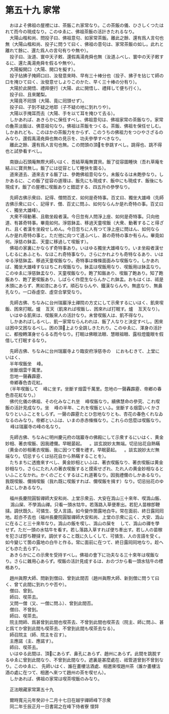 # 第五十九 家常
　おほよそ佛祖の屋裡には、茶飯これ家常なり。この茶飯の儀、ひさしくつたはれて而今の現成なり。このゆゑに、佛祖茶飯の活計きたれるなり。  
　大陽山楷和尚、問投子曰、佛祖意句、如家常茶飯。離此之餘、還有爲人言句也無（大陽山楷和尚、投子に問うて曰く、佛祖の意句は、家常茶飯の如し。此れと離れて餘に、還た爲人の言句有りや無や）。  
　投子曰、汝道、寰中天子敕、還假禹湯尭舜也無（汝道ふべし、寰中の天子敕するに、還た禹湯尭舜を假るや無や）。  
　大陽擬開口（大陽、開口を擬す）。  
　投子拈拂子掩師口曰、汝發意來時、早有三十棒分也（投子、拂子を拈じて師の口を掩ひて曰く、汝發意せしよりこのかた、早く三十棒の分有り）。  
　大陽於此開悟、禮拜便行（大陽、此に開悟し、禮拜して便ち行く）。  
　投子曰、且來闍梨。  
　大陽竟不囘頭（大陽、竟に囘頭せず）。  
　投子曰、子到不疑之地耶（子不疑の地に到れりや）。  
　大陽以手掩耳而去（大陽、手を以て耳を掩ひて去る）。  
　しかあれば、あきらかに保任すべし、佛祖意句は、佛祖家常の茶飯なり。家常の麁茶淡飯は、佛意祖句なり。佛祖は茶飯をつくる。茶飯、佛祖を保任せしむ。しかあれども、このほかの茶飯力をからず、このうちの佛祖力をつひやさざるのみなり。還假禹湯尭舜也無の見示を、功夫參學すべきなり。  
　離此之餘、還有爲人言句也無。この問頭の頂𩕳を參跳すべし。跳得也、跳不得也と試參看すべし。  
  
　南嶽山石頭庵無際大師いはく、吾結草庵無寶貝。飯了從容圖睡快（吾れ草庵を結ぶに寶貝無し。飯了には從容として睡快を圖る）。  
　道來道去、道來去する飯了は、參飽󠄁佛祖意句なり。未飯なるは未飽󠄁參なり。しかあるに、この飯了從容の道理は、飯先にも現成す、飯中にも現成す、飯後にも現成す。飯了の屋裡に喫飯ありと錯認する、四五升の參學なり。  
  
　先師古佛示衆曰、記得、僧問百丈、如何是奇特事。百丈曰、獨坐大雄峰（先師古佛示衆に曰く、記得す、僧、百丈に問ふ、如何ならんか是れ奇特の事。百丈曰く、獨坐大雄峰）。  
　大衆不得動著、且敎坐殺者漢。今日忽有人問淨上座、如何是奇特事。只向他道、有甚奇特事。畢竟如何。淨慈鉢盂、移過天童喫飯（大衆、動著すること得ざれ、且く者漢を坐殺せしめん。今日忽ちに人有つて淨上座に問はん、如何ならんか是れ奇特の事と。ただ他に向つて道ふべし、甚の奇特の事か有らん。畢竟如何。淨慈の鉢盂、天童に移過して喫飯す）。  
　佛祖の家裏にかならず奇特事あり。いはゆる獨坐大雄峰なり。いま坐殺者漢せしむるにあふとも、なほこれ奇特事なり。さらにかれよりも奇特なるあり、いはゆる淨慈鉢盂、移過天童喫飯なり。奇特事は條條面面みな喫飯なり。しかあれば、獨坐大雄峰すなはちこれ喫飯なり。鉢盂は喫飯用なり、喫飯用は鉢盂なり。このゆゑに淨慈鉢盂なり、天童喫飯なり。飽󠄁了知飯あり、喫飯了飽󠄁あり。知了飽󠄁飯あり、飽󠄁了更喫飯あり。しばらく作麼生ならんかこれ鉢盂。おもはくは、祗是木頭にあらず、黒如漆にあらず。頑石ならんや、鐵漢ならんや。無底なり、無鼻孔なり。一口呑虛空、虛空合掌受なり。  
  
　先師古佛、ちなみに台州瑞巖淨土禪院の方丈にして示衆するにいはく、飢來喫飯、困來打眠。爐<img width="16" height="16" src="_cI9ubTD.png" border="0">亙天（飢來れば喫飯し、困來れば打眠す。爐<img width="16" height="16" src="_cI9ubTD.png" border="0">亙天なり）。  
　いはゆる飢來は、喫飯來人の活計なり。未曾喫飯人は、飢不得なり。  
　しかあればしるべし、飢一家常ならんわれは、飯了人なりと決定すべし。困來は困中又困なるべし。困の頂𩕳上より全跳しきたれり。このゆゑに、渾身の活計に、都撥轉渾身せらるる而今なり。打眠は佛眼法眼、慧眼祖眼、露柱燈籠眼を假借して打眠するなり。  
  
　先師古佛、ちなみに台州瑞巖寺より臨安府淨慈寺の<img width="16" height="16" src="_cigRKYF.png" border="0">におもむきて、上堂にいはく、  
　半年喫飯坐<img width="16" height="16" src="_cQ8xbO4.png" border="0">峰。  
　坐斷烟雲千萬里。  
　忽地一聲轟霹靂、  
　帝鄕春色杏花紅。  
　（半年喫飯して<img width="16" height="16" src="_cQ8xbO4.png" border="0">峰に坐す。坐斷す烟雲千萬里。忽地の一聲轟霹靂、帝鄕の春色杏花紅なり。）  
　佛代化儀の佛祖、その化みなこれ坐<img width="16" height="16" src="_cQ8xbO4.png" border="0">峰喫飯なり。續佛慧命の參究、これ喫飯の活計見成なり。坐<img width="16" height="16" src="_cQ8xbO4.png" border="0">峰の半年、これを喫飯といふ。坐斷する烟雲いくかさなりといふことをしらず。一聲の霹靂たとひ忽地なりとも、杏花の春色くれなゐなるのみなり。帝鄕といふは、いまの赤赤條條なり。これらの恁麼は喫飯なり。<img width="16" height="16" src="_cQ8xbO4.png" border="0">峰は瑞巖寺の峰の名なり。  
  
　先師古佛、ちなみに明州慶元府の瑞巖寺の佛殿にして示衆するにいはく、黄金妙相、著衣喫飯、因我禮儞。早眠晏起。<img width="16" height="16" src="_c70WpBb.png" border="0">。談玄說妙太無端。切忌拈花自熱瞞（黄金の妙相著衣喫飯、我に因つて儞を禮す。早眠晏起。<img width="16" height="16" src="_c70WpBb.png" border="0">。談玄說妙太だ無端なり。切忌すらくは拈花自から熱瞞することを）。  
　たちまちに透擔來すべし、黄金妙相といふは、著衣喫飯なり、著衣喫飯は黄金妙相なり。さらにたれ人の著衣喫飯すると摸索せざれ、たれ人の黄金妙相なるといふことなかれ。かくのごとくするはこれ道著なり。因我禮儞のしかあるなり。我既喫飯、儞揖喫飯（我れ既に喫飯すれば、儞喫飯を揖す）なり。切忌拈花のゆゑにしかあるなり。  
  
　福州長慶院圓智禪師大安和尚、上堂示衆云、大安在潙山三十來年、喫潙山飯、<img width="16" height="16" src="_cml5pJF.png" border="0">潙山屎、不學潙山禪。只看一頭水牯牛。若落路入草便牽出。若犯人苗稼卽鞭撻。調伏既久、可憐生、受人言語。如今變作箇露地白牛。常在面前、終日露囘囘地。趁亦不去也（福州長慶院圓智禪師大安和尚、上堂の示衆に云く、大安、潙山に在ること三十來年なり。潙山の飯を喫し、潙山の屎を<img width="16" height="16" src="_cml5pJF.png" border="0">して、潙山の禪を學せず。ただ一頭の水牯牛を看す。若し落路入草すれば便ち牽出す。若し人の苗稼を犯さば卽ち鞭撻す。調伏すること既に久しくして、可憐生、人の言語を受く。如今變じて箇の露地の白牛と作る。常に面前に在つて、終日露囘囘地なり。趁へども亦た去らず）。  
　あきらかにこの示衆を受持すべし。佛祖の會下に功夫なる三十來年は喫飯なり。さらに雜用心あらず。喫飯の活計見成するは、おのづから看一頭水牯牛の標格あり。  
  
　趙州眞際大師、問新到僧曰、曾到此間否（趙州眞際大師、新到僧に問うて曰く、曾て此間に到れりや否や）。  
　僧曰、曾到。  
　師曰、喫茶去。  
　又問一僧（又、一僧に問ふ）、曾到此間否。  
　僧曰、不曾到。  
　師曰、喫茶去。  
　院主問師、爲甚曾到此間也喫茶去、不曾到此間也喫茶去（院主、師に問ふ、甚と爲てか曾到此間も喫茶去、不曾到此間も喫茶去なる）。  
　師召院主（師、院主を召す）。  
　主應諾（主、應諾す）。  
　師曰、喫茶去。  
　いはゆる此間は、頂𩕳にあらず、鼻孔にあらず、趙州にあらず。此間を跳脫するゆゑに曾到此間なり、不曾到此間なり。遮裏是甚麼處在、祗管道曾到不曾到なり。このゆゑに、 先師いはく、誰在畫樓沽酒處、相邀來喫趙州茶（誰か畫樓沽酒の處に在つて、相邀へ來つて趙州の茶を喫せん）。  
　しかあれば、佛祖の家常は喫茶喫飯のみなり。  
  
　正法眼藏家常第五十九  
  
　爾時寬元元年癸卯十二月十七日在越宇禪師峰下示衆  
　同二年壬辰正月一日書寫之在峰下侍者寮 懷弉